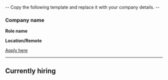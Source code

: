 -- Copy the following template and replace it with your company details. --

### Company name

**Role name**

**Location/Remote**

[Apply here](https://www.link-to-your-job-posting.com)

____

## Currently hiring 